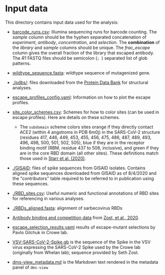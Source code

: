 # Input data

This directory contains input data used for the analysis:

 - [barcode_runs.csv](barcode_runs.csv): Illumina sequencing runs for barcode counting.
   The *sample* column should be the hyphen separated concatenation of *experiment*, *antibody*, *concentration*, and *selection*.
   The **combination** of the *library* and *sample* columns should be unique.
   The *frac_escape* column gives the overall fraction of the library that escaped antibody.
   The *R1* FASTQ files should be semicolon (`; `) separated list of glob patterns.

 - [wildtype_sequence.fasta](wildtype_sequence.fasta): wildtype sequence of mutagenized gene.

 - [./pdbs/](pdbs): files downloaded from the [Protein Data Bank](https://www.rcsb.org/) for structural analyses.

 - [escape_profiles_config.yaml](escape_profiles_config.yaml): Information on how to plot the escape profiles.

 - [site_color_schemes.csv](site_color_schemes.csv): Schemes for how to color sites (can be used in escape profiles). Here are details on these schemes.

   - The `subdomain` scheme colors sites orange if they directly contact ACE2 (within 4 angstroms in PDB 6m0j) in the SARS-CoV-2 structure (residues 417, 446, 449, 453, 455, 456, 475, 486, 487, 489, 493, 496, 498, 500, 501, 502, 505), blue if they are in the receptor binding motif (RBM, residue 437 to 508, inclusive), and green if they are in the core RBD domain (all other sites). These definitions match those used in [Starr et al. (2020)](https://www.cell.com/cell/fulltext/S0092-8674(20)31003-5).

 - [./GISAID](GISAID): files of spike sequences from GISAID isolates. Contains aligned spike sequences downloaded from GISAID as of 8/4/2020 and the "contributors" table required to be referred to in publication using these sequences.

 - [./RBD_sites.csv](RBD_sites.csv): Useful numeric and functional annotations of RBD sites for referencing in various analyses.

 - [./RBDs_aligned.fasta](RBDs_aligned.fasta): alignment of sarbecovirus RBDs

 - [Antibody binding and competition data](./Zost_binding_data.csv) from [Zost, et al., 2020](https://www.nature.com/articles/s41586-020-2548-6). 

 - [escape_selection_results.yaml](escape_selection_results.yaml) results of escape-mutant selections by Pavlo Gilchuk in Crowe lab.

 - [VSV-SARS-CoV-2-Spike.gb](VSV-SARS-CoV-2-Spike.gb) is the sequence of the Spike in the VSV virus expressing the SARS-CoV-2 Spike used by the Crowe lab (originally from Whelan lab); sequence provided by Seth Zost.
 
 - [dms-view_metadata.md](dms-view_metadata.md) is the Markdown text rendered in the metadata panel of `dms-view`
